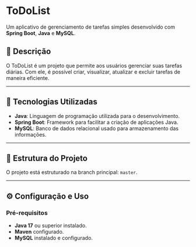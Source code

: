 # ToDoList

Um aplicativo de gerenciamento de tarefas simples desenvolvido com **Spring Boot**, **Java** e **MySQL**.

## 📖 Descrição

O ToDoList é um projeto que permite aos usuários gerenciar suas tarefas diárias. Com ele, é possível criar, visualizar, atualizar e excluir tarefas de maneira eficiente.

---

## 🚀 Tecnologias Utilizadas

- **Java**: Linguagem de programação utilizada para o desenvolvimento.
- **Spring Boot**: Framework para facilitar a criação de aplicações Java.
- **MySQL**: Banco de dados relacional usado para armazenamento das informações.

---

## 📂 Estrutura do Projeto

O projeto está estruturado na branch principal: `master`.


---

## ⚙️ Configuração e Uso

### Pré-requisitos

- **Java 17** ou superior instalado.
- **Maven** configurado.
- **MySQL** instalado e configurado.

